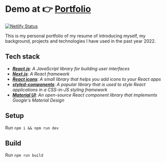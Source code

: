 #  Demo at 👉 [Portfolio](https://zhijiewei.netlify.app/) 

[![Netlify Status](https://api.netlify.com/api/v1/badges/d81da10b-ad30-4e59-a7b8-4d682407ffa7/deploy-status)](https://app.netlify.com/sites/zhijiewei/deploys)


This is my personal portfolio of my resume of introducing myself, my background, projects and technologies I have used in the past year 2022. 


## Tech stack 
- ***[React.js](https://reactjs.org/)***: _A JavaScript library for building user interfaces_
- ***[Next.js](https://nextjs.org/)***: _A React framework_
- ***[React icons](https://react-icons.github.io/react-icons/)***: _A small library that helps you add icons to your React apps_
- ***[styled-components](https://styled-components.com/)***: _A popular library that is used to style React applications in a CSS-in-JS styling framework_
- ***[Material UI](https://mui.com/)***: _An open-source React component library that implements Google's Material Design_

## Setup
Run `npm i && npm run dev`

## Build 
Run `npm run build`
